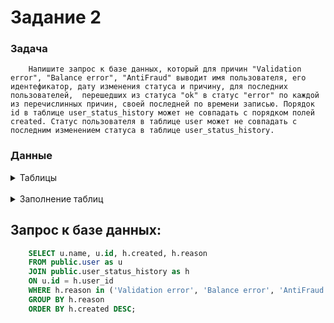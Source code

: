 <script src="https://gist.github.com/nicolasalarconrapela/91d36921ab168401f88050929aeab1be.js"></script>

# Задание 2

### Задача
```
    Напишите запрос к базе данных, который для причин "Validation error", "Balance error", "AntiFraud" выводит имя пользователя, его идентефикатор, дату изменения статуса и причину, для последних пользователей,  перешедших из статуса "ok" в статус "error" по каждой из перечислинных причин, своей последней по времени записью. Порядок id в таблице user_status_history может не совпадать с порядком полей created. Статус пользователя в таблице user может не совпадать с последним изменением статуса в таблице user_status_history.
```

### Данные

<details>
  <summary> Таблицы </summary>   

    CREATE TABLE user (
        id          bigint          default nextval('user_id_seq'::regclass) not null   constraint user_pkey    primary key,
        status      text		    not null,
        name        text 	        not null,
        type        int             not null,
        created     timestamp       default now()         
    );

    CREATE TABLE user_status_history (
        id              bigint          default nextval('user_status_history_id_seq'::regclass) not null    constraint user_status_history_pkey     primary key,
        user_id         bigint          not null    constraint user_status_history_user_id_fkey     references "user",
        old_status      text            not null,
        new_status      text            not null,
        reason          text            default ''::text    not null,
        created         timestamp	    default now()
    );
</details>

<br />

<details>
    <summary> Заполнение таблиц </summary>   

    INSERT INTO public.user (id, status, name, type, created) VALUES (1, 'block', 'Дорохов Максим Николаевич', 1, '2010-01-12 04:07:06.000000');
    INSERT INTO public.user (id, status, name, type, created) VALUES (2, 'reg', 'Ильина София Викторовна', 2, '2016-12-26 07:52:55.000000');
    INSERT INTO public.user (id, status, name, type, created) VALUES (3, 'ok', 'Шаров Лев Антонович', 3, '2015-07-29 06:05:26.000000');
    INSERT INTO public.user (id, status, name, type, created) VALUES (4, 'ok', 'Троицкая Мария Никитична', 4, '2014-09-17 04:34:19.000000');
    INSERT INTO public.user (id, status, name, type, created) VALUES (5, 'error', 'Родионова Даниэла Макаровна', 1, '2013-11-05 21:51:45.000000');
    INSERT INTO public.user (id, status, name, type, created) VALUES (6, 'error', 'Богомолова Мария Давидовна', 2, '2010-02-08 09:42:35.000000');
    INSERT INTO public.user (id, status, name, type, created) VALUES (7, 'invalid_status', 'Лапин Георгий Фёдорович', 3, '2017-06-20 18:21:05.000000');
    INSERT INTO public.user (id, status, name, type, created) VALUES (8, 'ok', 'Климова Ева Богдановна', 4, '2019-02-20 15:02:14.000000');
    INSERT INTO public.user (id, status, name, type, created) VALUES (9, 'reg', 'Зимин Кирилл Святославович', 1, '2019-07-30 22:26:29.000000');
    INSERT INTO public.user (id, status, name, type, created) VALUES (10, 'error', 'Зайцева Николь Вячеславовна', 2, '2011-03-08 22:57:34.000000');
    INSERT INTO public.user (id, status, name, type, created) VALUES (11, 'block', 'Вдовина Полина Марковна', 3, '2011-04-26 22:08:06.000000');
    INSERT INTO public.user (id, status, name, type, created) VALUES (12, 'ok', 'Скворцов Егор Ибрагимович', 4, '2013-03-27 09:01:12.000000');
    INSERT INTO public.user (id, status, name, type, created) VALUES (13, 'block', 'Кондратьева Кира Никитична', 1, '2018-03-15 21:31:01.000000');
    INSERT INTO public.user (id, status, name, type, created) VALUES (14, 'block', 'Петрова Ульяна Данииловна', 2, '2016-06-23 20:24:51.000000');
    INSERT INTO public.user (id, status, name, type, created) VALUES (15, 'error', 'Козлова Елена Данииловна', 5, '2020-06-23 20:23:42.000000');
    INSERT INTO public.user (id, status, name, type, created) VALUES (16, 'error', 'Симонов Сергей Семонович', 4, '2020-04-19 16:23:42.000000');
    INSERT INTO public.user (id, status, name, type, created) VALUES (17, 'error', 'Поморцева Ольга Владиславовна', 5, '2020-01-19 08:17:41.000000');

    INSERT INTO public.user_status_history (id, user_id, old_status, new_status, reason, created) VALUES (105, 17, 'reg', 'error', 'Can''t write DB', '2020-01-19 08:19:41.000000');
    INSERT INTO public.user_status_history (id, user_id, old_status, new_status, reason, created) VALUES (98, 17, 'new', 'reg', 'Start registration', '2020-01-19 08:17:41.000000');
    INSERT INTO public.user_status_history (id, user_id, old_status, new_status, reason, created) VALUES (71, 16, 'error', 'error', 'AntiFraud', '2020-04-25 13:18:40.000000');
    INSERT INTO public.user_status_history (id, user_id, old_status, new_status, reason, created) VALUES (100, 16, 'ok', 'error', 'Validation error', '2020-04-20 13:16:40.000000');
    INSERT INTO public.user_status_history (id, user_id, old_status, new_status, reason, created) VALUES (82, 16, 'reg', 'ok', 'Success registartion', '2020-04-19 16:27:42.000000');
    INSERT INTO public.user_status_history (id, user_id, old_status, new_status, reason, created) VALUES (77, 16, 'new', 'reg', 'Start registration', '2020-04-19 16:23:42.000000');
    INSERT INTO public.user_status_history (id, user_id, old_status, new_status, reason, created) VALUES (70, 15, 'ok', 'error', 'Error registartion', '2029-06-23 20:25:44.000000');
    INSERT INTO public.user_status_history (id, user_id, old_status, new_status, reason, created) VALUES (66, 15, 'reg', 'ok', 'Success registartion', '2029-06-23 20:25:42.000000');
    INSERT INTO public.user_status_history (id, user_id, old_status, new_status, reason, created) VALUES (102, 15, 'new', 'reg', 'Start registration', '2029-06-23 20:23:42.000000');
    INSERT INTO public.user_status_history (id, user_id, old_status, new_status, reason, created) VALUES (75, 14, 'ok', 'error', 'AntiFraud', '2016-09-14 10:15:54.000000');
    INSERT INTO public.user_status_history (id, user_id, old_status, new_status, reason, created) VALUES (93, 14, 'reg', 'ok', 'Success registartion', '2016-06-23 20:34:51.000000');
    INSERT INTO public.user_status_history (id, user_id, old_status, new_status, reason, created) VALUES (67, 14, 'new', 'reg', 'Start registration', '2016-06-23 20:24:51.000000');
    INSERT INTO public.user_status_history (id, user_id, old_status, new_status, reason, created) VALUES (74, 13, 'ok', 'error', 'Validation error', '2018-08-19 14:31:00.000000');
    INSERT INTO public.user_status_history (id, user_id, old_status, new_status, reason, created) VALUES (62, 13, 'reg', 'ok', 'Success registartion', '2018-03-15 21:37:01.000000');
    INSERT INTO public.user_status_history (id, user_id, old_status, new_status, reason, created) VALUES (80, 13, 'new', 'reg', 'Start registration', '2018-03-15 21:31:01.000000');
    INSERT INTO public.user_status_history (id, user_id, old_status, new_status, reason, created) VALUES (63, 12, 'reg', 'ok', 'Success registartion', '2013-03-27 09:13:12.000000');
    INSERT INTO public.user_status_history (id, user_id, old_status, new_status, reason, created) VALUES (101, 12, 'new', 'reg', 'Start registration', '2013-03-27 09:01:12.000000');
    INSERT INTO public.user_status_history (id, user_id, old_status, new_status, reason, created) VALUES (97, 11, 'ok', 'block', 'User delete account', '2011-10-28 17:17:06.000000');
    INSERT INTO public.user_status_history (id, user_id, old_status, new_status, reason, created) VALUES (84, 11, 'reg', 'ok', 'Success registartion', '2011-04-26 23:08:06.000000');
    INSERT INTO public.user_status_history (id, user_id, old_status, new_status, reason, created) VALUES (83, 11, 'new', 'reg', 'Start registration', '2011-04-26 22:08:06.000000');
    INSERT INTO public.user_status_history (id, user_id, old_status, new_status, reason, created) VALUES (61, 10, 'ok', 'error', 'AntiFraud', '2020-04-23 13:16:40.000000');
    INSERT INTO public.user_status_history (id, user_id, old_status, new_status, reason, created) VALUES (68, 10, 'error', 'ok', 'Support help', '2020-04-21 13:16:40.000000');
    INSERT INTO public.user_status_history (id, user_id, old_status, new_status, reason, created) VALUES (79, 10, 'ok', 'error', 'Validation error', '2020-04-20 13:16:40.000000');
    INSERT INTO public.user_status_history (id, user_id, old_status, new_status, reason, created) VALUES (69, 10, 'reg', 'ok', 'Success registartion', '2020-04-19 16:24:42.000000');
    INSERT INTO public.user_status_history (id, user_id, old_status, new_status, reason, created) VALUES (104, 10, 'new', 'reg', 'Start registration', '2020-04-19 16:23:42.000000');
    INSERT INTO public.user_status_history (id, user_id, old_status, new_status, reason, created) VALUES (73, 9, 'new', 'reg', 'Start registration', '2019-07-30 22:26:29.000000');
    INSERT INTO public.user_status_history (id, user_id, old_status, new_status, reason, created) VALUES (96, 8, 'reg', 'ok', 'Success registartion', '2019-07-20 15:02:14.000000');
    INSERT INTO public.user_status_history (id, user_id, old_status, new_status, reason, created) VALUES (92, 8, 'new', 'reg', 'Start registration', '2019-02-20 15:02:14.000000');
    INSERT INTO public.user_status_history (id, user_id, old_status, new_status, reason, created) VALUES (91, 7, 'ok', 'error', 'Balance error', '2017-08-23 15:15:05.000000');
    INSERT INTO public.user_status_history (id, user_id, old_status, new_status, reason, created) VALUES (95, 7, 'reg', 'ok', 'Success registartion', '2017-06-20 18:25:07.000000');
    INSERT INTO public.user_status_history (id, user_id, old_status, new_status, reason, created) VALUES (65, 7, 'new', 'reg', 'Start registration', '2017-06-20 18:21:05.000000');
    INSERT INTO public.user_status_history (id, user_id, old_status, new_status, reason, created) VALUES (106, 6, 'ok', 'error', 'Balance error', '2010-06-08 05:45:33.000000');
    INSERT INTO public.user_status_history (id, user_id, old_status, new_status, reason, created) VALUES (94, 6, 'new', 'reg', 'Start registration', '2010-02-08 09:42:35.000000');
    INSERT INTO public.user_status_history (id, user_id, old_status, new_status, reason, created) VALUES (103, 6, 'reg', 'ok', 'Success registartion', '2010-02-08 09:42:35.000000');
    INSERT INTO public.user_status_history (id, user_id, old_status, new_status, reason, created) VALUES (90, 5, 'ok', 'error', 'Validation error', '2013-12-11 17:51:45.000000');
    INSERT INTO public.user_status_history (id, user_id, old_status, new_status, reason, created) VALUES (89, 5, 'reg', 'ok', 'Success registartion', '2013-11-05 21:54:45.000000');
    INSERT INTO public.user_status_history (id, user_id, old_status, new_status, reason, created) VALUES (86, 5, 'new', 'reg', 'Start registration', '2013-11-05 21:51:45.000000');
    INSERT INTO public.user_status_history (id, user_id, old_status, new_status, reason, created) VALUES (88, 4, 'reg', 'ok', 'Success registartion', '2014-09-17 04:39:19.000000');
    INSERT INTO public.user_status_history (id, user_id, old_status, new_status, reason, created) VALUES (81, 4, 'new', 'reg', 'Start registration', '2014-09-17 04:34:19.000000');
    INSERT INTO public.user_status_history (id, user_id, old_status, new_status, reason, created) VALUES (85, 3, 'reg', 'ok', 'Success registartion', '2015-07-29 07:05:26.000000');
    INSERT INTO public.user_status_history (id, user_id, old_status, new_status, reason, created) VALUES (78, 3, 'new', 'reg', 'Start registration', '2015-07-29 06:05:26.000000');
    INSERT INTO public.user_status_history (id, user_id, old_status, new_status, reason, created) VALUES (87, 2, 'new', 'reg', 'Start registration', '2016-12-26 07:52:55.000000');
    INSERT INTO public.user_status_history (id, user_id, old_status, new_status, reason, created) VALUES (64, 1, 'ok', 'block', 'User delete account', '2010-04-12 06:10:06.000000');
    INSERT INTO public.user_status_history (id, user_id, old_status, new_status, reason, created) VALUES (72, 1, 'new', 'reg', 'Start registration', '2010-01-12 04:07:06.000000');
    INSERT INTO public.user_status_history (id, user_id, old_status, new_status, reason, created) VALUES (76, 1, 'reg', 'ok', 'Success registartion', '2010-01-12 04:07:06.000000');

</details>

## Запрос к базе данных:
``` SQL
    SELECT u.name, u.id, h.created, h.reason 
    FROM public.user as u 
    JOIN public.user_status_history as h 
    ON u.id = h.user_id 
    WHERE h.reason in ('Validation error', 'Balance error', 'AntiFraud') 
    GROUP BY h.reason 
    ORDER BY h.created DESC;
```